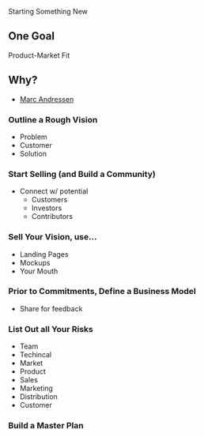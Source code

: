 Starting Something New

## One Goal
Product-Market Fit

## Why?
- [Marc Andressen](https://pmarchive.com/guide_to_startups_part4.html)

### Outline a Rough Vision
- Problem
- Customer
- Solution

### Start Selling (and Build a Community)
- Connect w/ potential
    + Customers
    + Investors
    + Contributors

### Sell Your Vision, use...
- Landing Pages
- Mockups
- Your Mouth

### Prior to Commitments, Define a Business Model
- Share for feedback

### List Out all Your Risks
- Team
- Techincal
- Market
- Product
- Sales
- Marketing
- Distribution
- Customer

### Build a Master Plan

